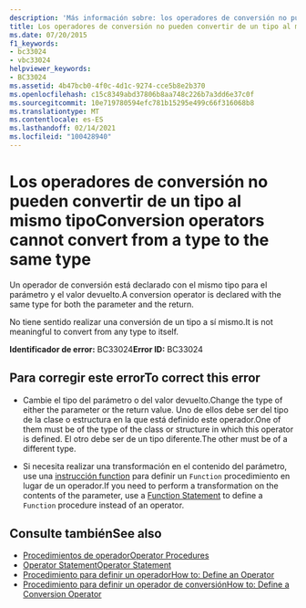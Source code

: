 ```yaml
---
description: 'Más información sobre: los operadores de conversión no pueden convertir de un tipo al mismo tipo'
title: Los operadores de conversión no pueden convertir de un tipo al mismo tipo
ms.date: 07/20/2015
f1_keywords:
- bc33024
- vbc33024
helpviewer_keywords:
- BC33024
ms.assetid: 4b47bcb0-4f0c-4d1c-9274-cce5b8e2b370
ms.openlocfilehash: c15c8349abd37806b8aa748c226b7a3dd6e37c0f
ms.sourcegitcommit: 10e719780594efc781b15295e499c66f316068b8
ms.translationtype: MT
ms.contentlocale: es-ES
ms.lasthandoff: 02/14/2021
ms.locfileid: "100428940"
---
```

# <a name="conversion-operators-cannot-convert-from-a-type-to-the-same-type"></a><span data-ttu-id="7c89d-103">Los operadores de conversión no pueden convertir de un tipo al mismo tipo</span><span class="sxs-lookup"><span data-stu-id="7c89d-103">Conversion operators cannot convert from a type to the same type</span></span>

<span data-ttu-id="7c89d-104">Un operador de conversión está declarado con el mismo tipo para el parámetro y el valor devuelto.</span><span class="sxs-lookup"><span data-stu-id="7c89d-104">A conversion operator is declared with the same type for both the parameter and the return.</span></span>  
  
 <span data-ttu-id="7c89d-105">No tiene sentido realizar una conversión de un tipo a sí mismo.</span><span class="sxs-lookup"><span data-stu-id="7c89d-105">It is not meaningful to convert from any type to itself.</span></span>  
  
 <span data-ttu-id="7c89d-106">**Identificador de error:** BC33024</span><span class="sxs-lookup"><span data-stu-id="7c89d-106">**Error ID:** BC33024</span></span>  
  
## <a name="to-correct-this-error"></a><span data-ttu-id="7c89d-107">Para corregir este error</span><span class="sxs-lookup"><span data-stu-id="7c89d-107">To correct this error</span></span>  
  
- <span data-ttu-id="7c89d-108">Cambie el tipo del parámetro o del valor devuelto.</span><span class="sxs-lookup"><span data-stu-id="7c89d-108">Change the type of either the parameter or the return value.</span></span> <span data-ttu-id="7c89d-109">Uno de ellos debe ser del tipo de la clase o estructura en la que está definido este operador.</span><span class="sxs-lookup"><span data-stu-id="7c89d-109">One of them must be of the type of the class or structure in which this operator is defined.</span></span> <span data-ttu-id="7c89d-110">El otro debe ser de un tipo diferente.</span><span class="sxs-lookup"><span data-stu-id="7c89d-110">The other must be of a different type.</span></span>  
  
- <span data-ttu-id="7c89d-111">Si necesita realizar una transformación en el contenido del parámetro, use una [instrucción function](../language-reference/statements/function-statement.md) para definir un `Function` procedimiento en lugar de un operador.</span><span class="sxs-lookup"><span data-stu-id="7c89d-111">If you need to perform a transformation on the contents of the parameter, use a [Function Statement](../language-reference/statements/function-statement.md) to define a `Function` procedure instead of an operator.</span></span>  
  
## <a name="see-also"></a><span data-ttu-id="7c89d-112">Consulte también</span><span class="sxs-lookup"><span data-stu-id="7c89d-112">See also</span></span>

- [<span data-ttu-id="7c89d-113">Procedimientos de operador</span><span class="sxs-lookup"><span data-stu-id="7c89d-113">Operator Procedures</span></span>](../programming-guide/language-features/procedures/operator-procedures.md)
- [<span data-ttu-id="7c89d-114">Operator Statement</span><span class="sxs-lookup"><span data-stu-id="7c89d-114">Operator Statement</span></span>](../language-reference/statements/operator-statement.md)
- [<span data-ttu-id="7c89d-115">Procedimiento para definir un operador</span><span class="sxs-lookup"><span data-stu-id="7c89d-115">How to: Define an Operator</span></span>](../programming-guide/language-features/procedures/how-to-define-an-operator.md)
- [<span data-ttu-id="7c89d-116">Procedimiento para definir un operador de conversión</span><span class="sxs-lookup"><span data-stu-id="7c89d-116">How to: Define a Conversion Operator</span></span>](../programming-guide/language-features/procedures/how-to-define-a-conversion-operator.md)
